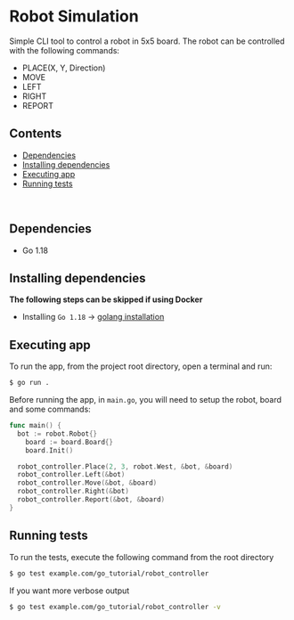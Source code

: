 # Robot Simulation
Simple CLI tool to control a robot in 5x5 board.
The robot can be controlled with the following commands:
- PLACE(X, Y, Direction)
- MOVE
- LEFT
- RIGHT
- REPORT


## Contents
- [Dependencies](#dependencies)
- [Installing dependencies](#installing-dependencies)
- [Executing app](#executing-app)
- [Running tests](#running-tests)

<br>

## Dependencies
- Go 1.18

## Installing dependencies
**The following steps can be skipped if using Docker**
- Installing `Go 1.18` -> [golang installation](https://go.dev/doc/install)

## Executing app
To run the app, from the project root directory, open a terminal and run:
```bash
$ go run .
```

Before running the app, in `main.go`, you will need to setup the robot, board and some commands:
```go
func main() {
  bot := robot.Robot{}
	board := board.Board{}
	board.Init()

  robot_controller.Place(2, 3, robot.West, &bot, &board)
  robot_controller.Left(&bot)
  robot_controller.Move(&bot, &board)
  robot_controller.Right(&bot)
  robot_controller.Report(&bot, &board)
}
```

## Running tests
To run the tests, execute the following command from the root directory
```bash
$ go test example.com/go_tutorial/robot_controller
```

If you want more verbose output
```bash
$ go test example.com/go_tutorial/robot_controller -v
```

